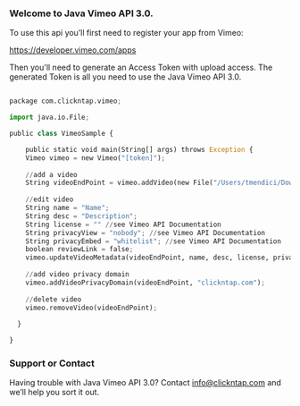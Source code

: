 ### Welcome to Java Vimeo API 3.0.
To use this api you’ll first need to register your app from Vimeo:

https://developer.vimeo.com/apps

Then you'll need to generate an Access Token with upload access.
The generated Token is all you need to use the Java Vimeo API 3.0.

```python

package com.clickntap.vimeo;

import java.io.File;

public class VimeoSample {

	public static void main(String[] args) throws Exception {
    Vimeo vimeo = new Vimeo("[token]"); 
    
    //add a video
    String videoEndPoint = vimeo.addVideo(new File("/Users/tmendici/Downloads/Video.AVI"), true);
    
    //edit video
    String name = "Name";
    String desc = "Description";
    String license = "" //see Vimeo API Documentation
    String privacyView = "nobody"; //see Vimeo API Documentation
    String privacyEmbed = "whitelist"; //see Vimeo API Documentation
    boolean reviewLink = false;
    vimeo.updateVideoMetadata(videoEndPoint, name, desc, license, privacyView, privacyEmbed, reviewLink);
    
    //add video privacy domain
    vimeo.addVideoPrivacyDomain(videoEndPoint, "clickntap.com");
   
    //delete video
    vimeo.removeVideo(videoEndPoint);
    
  }

}


```


### Support or Contact
Having trouble with Java Vimeo API 3.0? Contact info@clickntap.com and we’ll help you sort it out.
